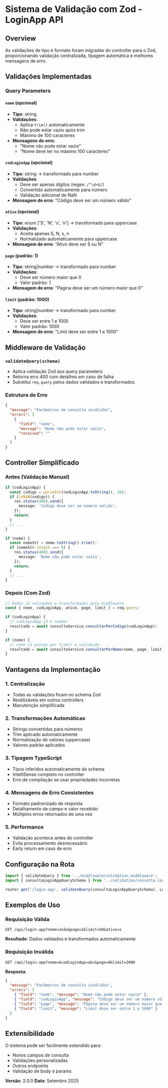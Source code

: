 # Sistema de Validação com Zod - LoginApp API

## Overview

As validações de tipo e formato foram migradas do controller para o Zod, proporcionando validação centralizada, tipagem automática e melhores mensagens de erro.

## Validações Implementadas

### Query Parameters

#### `nome` (opcional)

- **Tipo**: string
- **Validações**:
  - Aplica `trim()` automaticamente
  - Não pode estar vazio após trim
  - Máximo de 100 caracteres
- **Mensagens de erro**:
  - "Nome não pode estar vazio"
  - "Nome deve ter no máximo 100 caracteres"

#### `codLoginApp` (opcional)

- **Tipo**: string → transformado para number
- **Validações**:
  - Deve ser apenas dígitos (regex: `/^\d+$/`)
  - Convertido automaticamente para número
  - Validação adicional de NaN
- **Mensagem de erro**: "Código deve ser um número válido"

#### `ativo` (opcional)

- **Tipo**: enum ['S', 'N', 's', 'n'] → transformado para uppercase
- **Validações**:
  - Aceita apenas S, N, s, n
  - Normalizado automaticamente para uppercase
- **Mensagem de erro**: "Ativo deve ser S ou N"

#### `page` (padrão: 1)

- **Tipo**: string|number → transformado para number
- **Validações**:
  - Deve ser número maior que 0
  - Valor padrão: 1
- **Mensagem de erro**: "Página deve ser um número maior que 0"

#### `limit` (padrão: 1000)

- **Tipo**: string|number → transformado para number
- **Validações**:
  - Deve ser entre 1 e 1000
  - Valor padrão: 1000
- **Mensagem de erro**: "Limit deve ser entre 1 e 1000"

## Middleware de Validação

### `validateQuery(schema)`

- Aplica validação Zod aos query parameters
- Retorna erro 400 com detalhes em caso de falha
- Substitui `req.query` pelos dados validados e transformados

### Estrutura de Erro

```json
{
  "message": "Parâmetros de consulta inválidos",
  "errors": [
    {
      "field": "nome",
      "message": "Nome não pode estar vazio",
      "received": ""
    }
  ]
}
```

## Controller Simplificado

### Antes (Validação Manual)

```typescript
if (codLoginApp) {
  const codigo = parseInt(codLoginApp.toString(), 10);
  if (isNaN(codigo)) {
    res.status(400).send({
      message: 'Código deve ser um número válido',
    });
    return;
  }
  // ...
}

if (nome) {
  const nomeStr = nome.toString().trim();
  if (nomeStr.length === 0) {
    res.status(400).send({
      message: 'Nome não pode estar vazio',
    });
    return;
  }
  // ...
}
```

### Depois (Com Zod)

```typescript
// Dados já validados e transformados pelo middleware
const { nome, codLoginApp, ativo, page, limit } = req.query;

if (codLoginApp) {
  // codLoginApp já é number
  resultado = await consultaService.consultarPorCodigo(codLoginApp);
}

if (nome) {
  // nome já passou por trim() e validação
  resultado = await consultaService.consultarPorNome(nome, page, limit);
}
```

## Vantagens da Implementação

### 1. **Centralização**

- Todas as validações ficam no schema Zod
- Reutilizáveis em outros controllers
- Manutenção simplificada

### 2. **Transformações Automáticas**

- Strings convertidas para números
- Trim aplicado automaticamente
- Normalização de valores (uppercase)
- Valores padrão aplicados

### 3. **Tipagem TypeScript**

- Tipos inferidos automaticamente do schema
- IntelliSense completo no controller
- Erro de compilação se usar propriedades incorretas

### 4. **Mensagens de Erro Consistentes**

- Formato padronizado de resposta
- Detalhamento de campo e valor recebido
- Múltiplos erros retornados de uma vez

### 5. **Performance**

- Validação acontece antes do controller
- Evita processamento desnecessário
- Early return em caso de erro

## Configuração na Rota

```typescript
import { validateQuery } from '../middleware/validation.middleware';
import { consultaLoginAppQuerySchema } from '../validation/consulta.login.app.validation';

router.get('/login-app', validateQuery(consultaLoginAppQuerySchema), LoginAppController.get);
```

## Exemplos de Uso

### Requisição Válida

```
GET /api/login-app?nome=João&page=2&limit=50&ativo=s
```

**Resultado**: Dados validados e transformados automaticamente

### Requisição Inválida

```
GET /api/login-app?nome=&codLoginApp=abc&page=0&limit=2000
```

**Resposta**:

```json
{
  "message": "Parâmetros de consulta inválidos",
  "errors": [
    { "field": "nome", "message": "Nome não pode estar vazio" },
    { "field": "codLoginApp", "message": "Código deve ser um número válido" },
    { "field": "page", "message": "Página deve ser um número maior que 0" },
    { "field": "limit", "message": "Limit deve ser entre 1 e 1000" }
  ]
}
```

## Extensibilidade

O sistema pode ser facilmente estendido para:

- Novos campos de consulta
- Validações personalizadas
- Outros endpoints
- Validação de body e params

**Versão**: 2.0.0
**Data**: Setembro 2025
